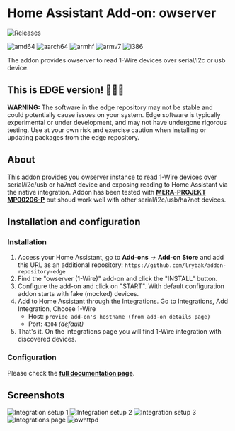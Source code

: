 # Home Assistant Add-on: owserver

[![Releases][version]][releases]

![amd64][amd64-shield]
![aarch64][aarch64-shield]
![armhf][armhf-shield]
![armv7][armv7-shield]
![i386][i386-shield]

The addon provides owserver to read 1-Wire devices over serial/i2c or usb device.

## This is EDGE version! 🔧🔧🔧
**WARNING:** The software in the edge repository may not be stable and could potentially cause issues on your system. Edge software is typically experimental or under development, and may not have undergone rigorous testing. Use at your own risk and exercise caution when installing or updating packages from the edge repository.

## About

This addon provides you owserver instance to read 1-Wire devices over serial/i2c/usb or ha7net device and exposing reading to Home Assistant via the native integration. Addon has been tested with **[MERA-PROJEKT MP00206-P](http://www.meraprojekt.com.pl/mp00206-p.html)** but shoud work well with other serial/i2c/usb/ha7net devices.

## Installation and configuration

### Installation

1. Access your Home Assistant, go to **Add-ons** -> **Add-on Store** and add this URL as an additional repository: 
`https://github.com/lrybak/addon-repository-edge`
1. Find the "owserver (1-Wire)" add-on and click the "INSTALL" button.
1. Configure the add-on and click on "START". With default configuration addon starts with fake (mocked) devices.
1. Add to Home Assistant through the Integrations. Go to Integrations, Add Integration, Choose 1-Wire
    - Host: `provide add-on's hostname (from add-on details page)`
    - Port: `4304` _(default)_
1. That's it. On the integrations page you will find 1-Wire integration with discovered devices.

### Configuration
Please check the **[full documentation page](https://github.com/lrybak/hassio-owserver/blob/master/DOCS.md)**.

## Screenshots

![Integration setup 1](https://github.com/lrybak/hassio-owserver/raw/master/images/screenshot_setup1.png)
![Integration setup 2](https://github.com/lrybak/hassio-owserver/raw/master/images/screenshot_setup2.png)
![Integration setup 3](https://github.com/lrybak/hassio-owserver/raw/master/images/screenshot_setup3.jpg)
![Integrations page](https://github.com/lrybak/hassio-owserver/raw/master/images/screenshot_integrations.jpg)
![owhttpd](https://github.com/lrybak/hassio-owserver/raw/master/images/screenshot_owhttpd.jpg)

[version]: https://img.shields.io/badge/version-e3a7a42-blue.svg
[releases]: https://github.com/lrybak/hassio-owserver/releases
[addons-repository]: https://github.com/lrybak/addon-repository
[addons-repository-beta]: https://github.com/lrybak/addon-repository-beta
[addons-repository-edge]: https://github.com/lrybak/addon-repository-edge

[amd64-shield]: https://img.shields.io/badge/amd64-yes-green.svg
[aarch64-shield]: https://img.shields.io/badge/aarch64-yes-green.svg
[armhf-shield]: https://img.shields.io/badge/armhf-yes-green.svg
[armv7-shield]: https://img.shields.io/badge/armv7-yes-green.svg
[i386-shield]: https://img.shields.io/badge/i386-no-red.svg